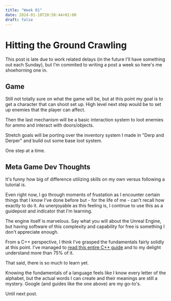 ```yaml
---
title: "Week 01"
date: 2024-01-10T20:58:44+01:00
draft: false
---
```


# Hitting the Ground Crawling

This post is late due to work related delays (in the future I'll have something out each Sunday), but I'm commited to writing a post a week so here's me shoehorning one in.

## Game

Still not totally sure on what the game will be, but at this point my goal is to get a character that can shoot set up. High level next step would be to set up enemies that the player can affect.

Then the last mechanism will be a basic interaction system to loot enemies for ammo and interact with doors/objects.

Stretch goals will be porting over the inventory system I made in "Derp and Derper" and build out some base loot system.

One step at a time.

## Meta Game Dev Thoughts

It's funny how big of difference utilizing skills on my own versus following a tutorial is.

Even right now, I go through moments of frustation as I encounter certain things that I know I've done before but - for the life of me - can't recall how exactly to do it. As unenjoyable as this feeling is, I continue to use this as a guidepost and indicator that I'm learning.

The engine itself is marvelous. Say what you will about the Unreal Engine, but having software of this complexity and capability for free is something I don't appreciate enough. 

From a C++ perspective, I think I've grasped the fundamentals fairly solidly at this point. I've managed to [read this entire C++ guide](https://www.tomlooman.com/unreal-engine-cpp-guide/) and to my delight understand more than 75% of it.

That said, there is so much to learn yet. 

Knowing the fundamentals of a language feels like I know every letter of the alphabet, but the actual words I can create and their meanings are still a mystery. Google (and guides like the one above) are my go-to's.

Until next post.